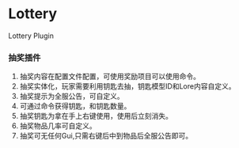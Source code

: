# Lottery
Lottery Plugin

### 抽奖插件
1. 抽奖内容在配置文件配置，可使用奖励项目可以使用命令。
2. 抽奖实体化，玩家需要利用钥匙去抽，钥匙模型ID和Lore内容自定义。
3. 抽奖提示为全服公告，可自定义。
4. 可通过命令获得钥匙，和钥匙数量。
5. 抽奖钥匙为拿在手上右键使用，使用后立刻消失。
6. 抽奖物品几率可自定义。
7. 抽奖可无任何Gui,只需右键后中到物品后全服公告即可。
